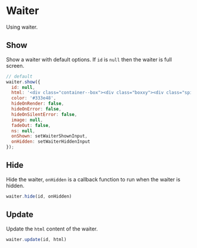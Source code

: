 # Waiter

Using waiter.

## Show

Show a waiter with default options.
If `id` is `null` then the waiter is full screen.

```js
// default
waiter.show({
  id: null, 
  html: '<div class="container--box"><div class="boxxy"><div class="spinner spinner--1"></div></div></div>', 
  color: '#333e48', 
  hideOnRender: false, 
  hideOnError: false, 
  hideOnSilentError: false, 
  image: null,
  fadeOut: false,
  ns: null,
  onShown: setWaiterShownInput,
  onHidden: setWaiterHiddenInput
});
```

## Hide

Hide the waiter, `onHidden` is a callback function to run when
the waiter is hidden.

```js
waiter.hide(id, onHidden)
```

## Update

Update the `html` content of the waiter.

```js
waiter.update(id, html)
```
